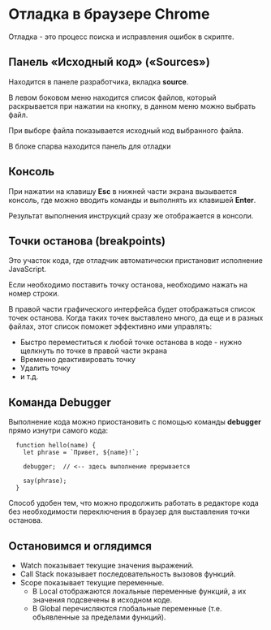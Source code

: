 # Отладка в браузере Chrome

Отладка - это процесс поиска и исправления ошибок в скрипте.

## Панель «Исходный код» («Sources»)

Находится в панеле разработчика, вкладка **source**.

В левом боковом меню находится список файлов, который раскрывается при нажатии на кнопку, в данном меню можно выбрать файл.

При выборе файла показывается исходный код выбранного файла.

В блоке спарва находится панель для отладки

## Консоль

При нажатии на клавишу **Esc** в нижней части экрана вызывается консоль, где можно вводить команды и выполнять их клавишей **Enter**.

Результат выполнения инструкций сразу же отображается в консоли.

## Точки останова (breakpoints)

Это участок кода, где отладчик автоматически пристановит исполнение JavaScript.

Если необходимо поставить точку останова, необходимо нажать на номер строки.

В правой части графического интерфейса будет отображаться список точек останова. Когда таких точек выставлено много, да еще и в разных файлах, этот список поможет эффективно ими управлять:

- Быстро переместиться к любой точке останова в коде - нужно щелкнуть по точке в правой части экрана
- Временно деактивировать точку
- Удалить точку
- и т.д.

## Команда Debugger

Выполнение кода можно приостановить с помощью команды **debugger** прямо изнутри самого кода:

```
  function hello(name) {
    let phrase = `Привет, ${name}!`;

    debugger;  // <-- здесь выполнение прерывается

    say(phrase);
  }
```

Способ удобен тем, что можно продолжить работать в редакторе кода без необходимости переключения в браузер для выставления точки останова.

## Остановимся и оглядимся

- Watch показывает текущие значения выражений.
- Call Stack показывает последовательность вызовов функций.
- Scope показывает текущие переменные.
  - В Local отображаются локальные переменные функций, а их значения подсвечены в исходном коде.
  - В Global перечисляются глобальные переменные (т.е. объявленные за пределами функций).